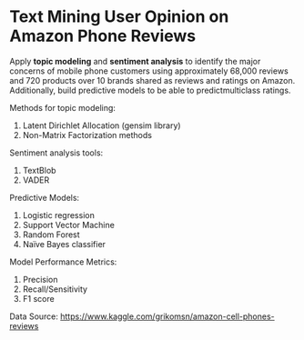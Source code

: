 # Text Mining User Opinion on Amazon Phone Reviews

Apply **topic modeling** and **sentiment analysis** to identify the major concerns of mobile phone customers using approximately 68,000 reviews and 720 products over 10 brands shared as reviews and ratings on Amazon. Additionally, build predictive models to be able to predictmulticlass  ratings. 

Methods for topic modeling:
  1. Latent Dirichlet Allocation (gensim library)
  2. Non-Matrix Factorization methods

Sentiment analysis tools:
  1. TextBlob
  2. VADER

Predictive Models:
  1. Logistic regression
  2. Support Vector Machine
  3. Random Forest
  4. Naïve Bayes classifier

Model Performance Metrics:
  1. Precision
  2. Recall/Sensitivity
  3. F1 score
  
  Data Source: https://www.kaggle.com/grikomsn/amazon-cell-phones-reviews
